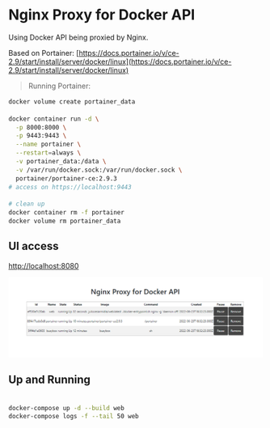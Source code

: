 # Nginx Proxy for Docker API

Using Docker API being proxied by Nginx.

Based on Portainer:
[https://docs.portainer.io/v/ce-2.9/start/install/server/docker/linux](https://docs.portainer.io/v/ce-2.9/start/install/server/docker/linux)

> Running Portainer:

```bash
docker volume create portainer_data

docker container run -d \
  -p 8000:8000 \
  -p 9443:9443 \
  --name portainer \
  --restart=always \
  -v portainer_data:/data \
  -v /var/run/docker.sock:/var/run/docker.sock \
  portainer/portainer-ce:2.9.3
# access on https://localhost:9443

# clean up
docker container rm -f portainer
docker volume rm portainer_data
```

## UI access

[http://localhost:8080](http://localhost:8080)

![image](./images/ui-example.png)

## Up and Running

```bash

docker-compose up -d --build web
docker-compose logs -f --tail 50 web

```
